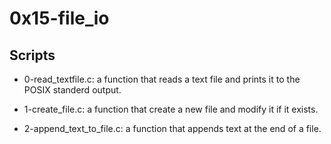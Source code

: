 # 0x15-file_io

## Scripts

- 0-read_textfile.c:
	a function that reads a text file and prints it to the POSIX standerd output.

- 1-create_file.c:
	a function that create a new file and modify it if it exists.

- 2-append_text_to_file.c:
	a function that appends text at the end of a file.
